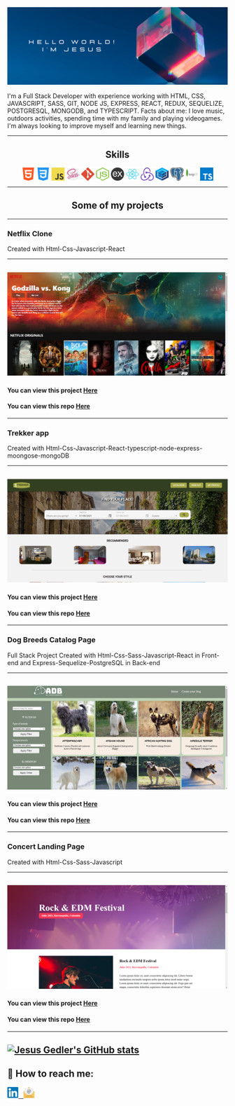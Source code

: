 <img src="https://github.com/jesusegg/Jesusegg/blob/main/img/banner.png"/>

I'm a Full Stack Developer with experience working with HTML, CSS, JAVASCRIPT, SASS, GIT, NODE JS, EXPRESS, REACT, REDUX, SEQUELIZE, POSTGRESQL, MONGODB, and TYPESCRIPT. Facts about me: I love music, outdoors activities, spending time with my family and playing videogames. I'm always looking to improve myself and learning new things. 

---

<h2 align="center"> Skills  </h2>  
<p align="center">
  <img src="https://github.com/jesusegg/Jesusegg/blob/main/img/html-5.svg" width="30" height="30" align="center"/>
  <img src="https://github.com/jesusegg/Jesusegg/blob/main/img/css-3.svg" width="30" height="30" align="center"/>
  <img src="https://github.com/jesusegg/Jesusegg/blob/main/img/logo-javascript.svg" width="30" height="30" align="center"/>
  <img src="https://github.com/jesusegg/Jesusegg/blob/main/img/sass.svg" width="30" height="30" align="center"/>
  <img src="https://github.com/jesusegg/Jesusegg/blob/main/img/git-icon.svg" width="30" height="30" align="center"/>
  <img src="https://github.com/jesusegg/Jesusegg/blob/main/img/nodejs-icon.svg" width="30" height="30" align="center"/>
  <img src="https://github.com/jesusegg/Jesusegg/blob/main/img/express.png" width="30" height="30" align="center" color="white"/>
  <img src="https://github.com/jesusegg/Jesusegg/blob/main/img/react-2.svg" width="30" height="30" align="center"/>
  <img src="https://github.com/jesusegg/Jesusegg/blob/main/img/redux.svg" width="30" height="30" align="center"/>
  <img src="https://github.com/jesusegg/Jesusegg/blob/main/img/sequelize.svg" width="30" height="30" align="center"/>
  <img src="https://github.com/jesusegg/Jesusegg/blob/main/img/postgresql.svg" width="30" height="30" align="center"/>
  <img src="https://github.com/jesusegg/Jesusegg/blob/main/img/mongodb.svg" width="30" height="30" align="center"/>
  <img src="https://github.com/jesusegg/Jesusegg/blob/main/img/typescript.svg" width="30" height="30" align="center"/>
</p>  

---  



<h2 align="center"> Some of my projects  </h2>  

---  
### Netflix Clone
Created with Html-Css-Javascript-React

---
[<img alt="" src="https://github.com/jesusegg/Jesusegg/blob/main/img/netflix-clone.jpg" />](https://netflix-clone-f490a.web.app/)
---
#### You can view this project [Here](https://netflix-clone-f490a.web.app/) 
#### You can view this repo [Here](https://github.com/jesusegg/netflix-clone) 

---  
 
### Trekker app
Created with Html-Css-Javascript-React-typescript-node-express-moongose-mongoDB

---
[<img alt="" src="https://github.com/jesusegg/Jesusegg/blob/main/img/trekker.jpg" />](https://trekker-59f4e.web.app/)
---
#### You can view this project [Here](https://trekker-59f4e.web.app/) 
#### You can view this repo [Here](https://github.com/davidcesaretti/reservar) 

---  
### Dog Breeds Catalog Page 
Full Stack Project
Created with Html-Css-Sass-Javascript-React in Front-end and Express-Sequelize-PostgreSQL in Back-end

---
[<img alt="" src="https://github.com/jesusegg/Jesusegg/blob/main/img/dogs.jpg" />](https://dogs-breeds-jesus-a6d82.web.app/Dogs/Home)
---
#### You can view this project [Here](https://dogs-breeds-jesus-a6d82.web.app/Dogs/Home) 
#### You can view this repo [Here](https://github.com/jesusegg/PI-Dogs-FT13) 

---  
### Concert Landing Page 
Created with Html-Css-Sass-Javascript

---
[<img alt="" src="https://github.com/jesusegg/Jesusegg/blob/main/img/concierto.png" />](https://concierto-jesusgedler.netlify.app/)
---
#### You can view this project [Here](https://concierto-jesusgedler.netlify.app/) 
#### You can view this repo [Here](https://github.com/jesusegg/concierto-musica) 
---  
[![Jesus Gedler's GitHub stats](https://github-readme-stats.vercel.app/api?username=jesusegg&show_icons=true)](https://github.com/jesusegg/github-readme-stats)
---
## :paperclip: How to reach me:
<div >
<a href="https://www.linkedin.com/in/jes%C3%BAs-gedler-7135662a/" ><img width="5%" src="https://github.com/jesusegg/Jesusegg/blob/main/img/linkedin.svg"> &nbsp;
<a href="mailto:jesusegg@hotmail.com" ><img width="5%" src="https://github.com/jesusegg/Jesusegg/blob/main/img/email.png">
</div>
  
<!--
**jesusegg/Jesusegg** is a ✨ _special_ ✨ repository because its `README.md` (this file) appears on your GitHub profile.

Here are some ideas to get you started:

- 🔭 I’m currently working on ...
- 🌱 I’m currently learning ...
- 👯 I’m looking to collaborate on ...
- 🤔 I’m looking for help with ...
- 💬 Ask me about ...
- 📫 How to reach me: ...
- 😄 Pronouns: ...
- ⚡ Fun fact: ...
-->
